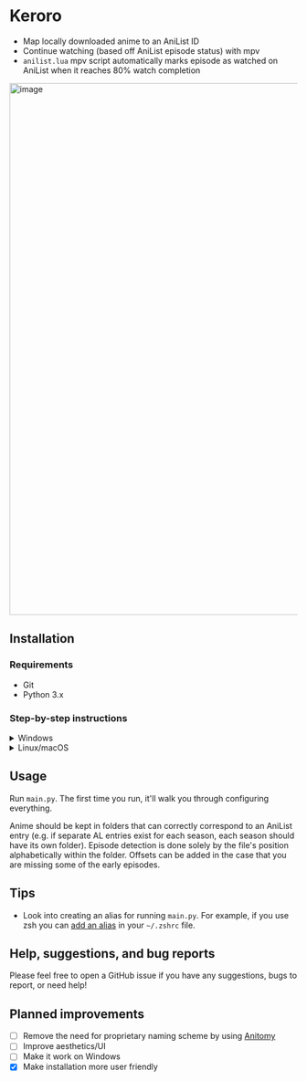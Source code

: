 # Keroro
- Map locally downloaded anime to an AniList ID
- Continue watching (based off AniList episode status) with mpv
- `anilist.lua` mpv script automatically marks episode as watched on AniList when it reaches 80% watch completion

<img width="932" alt="image" src="https://user-images.githubusercontent.com/71658949/192674357-e9939bab-ae03-4411-b7f5-b58e040f14e9.png">


## Installation

### Requirements
- Git
- Python 3.x

### Step-by-step instructions
<details>
<summary>Windows</summary>
<br>

1) Open Command Prompt or Git Bash  
2) `cd` into the directory where you'll be keeping this project
3) Run `git clone https://github.com/hotsno/mpv-anilist`
4) Run `cd mpv-anilist`
5) Run `pip install -r requirements.txt`
6) Run `python main.py` and follow the instructions
7) Map some anime, and begin watching!


**NOTE:** The `mpv scripts` folder on Windows can be created in the same directory as `mpv.exe`. After creating the folder, copy `anilist.lua` into it.

</details>

<details>
<summary>Linux/macOS</summary>
<br>

1) Open a terminal
2) `cd` into the directory where you'll be keeping this project
3) Run `git clone https://github.com/hotsno/mpv-anilist`
4) Run `cd mpv-anilist`
5) Run `pip3 install -r requirements.txt`
6) Run `python3 main.py` and follow the instructions
7) Map some anime, and begin watching!


**NOTE:** The `mpv scripts` folder on Linux/macOS can be created in the `~/.config/mpv` directory. After creating the folder, copy `anilist.lua` into it.

</details>

## Usage
Run `main.py`. The first time you run, it'll walk you through configuring everything.  
  
Anime should be kept in folders that can correctly correspond to an AniList entry (e.g. if separate AL entries exist for each season, each season should have its own folder). Episode detection is done solely by the file's position alphabetically within the folder. Offsets can be added in the case that you are missing some of the early episodes.

## Tips
* Look into creating an alias for running `main.py`. For example, if you use zsh you can [add an alias](https://linuxhint.com/configure-use-aliases-zsh/) in your `~/.zshrc` file.

## Help, suggestions, and bug reports
Please feel free to open a GitHub issue if you have any suggestions, bugs to report, or need help!

## Planned improvements
- [ ] Remove the need for proprietary naming scheme by using [Anitomy](https://github.com/erengy/anitomy)
- [ ] Improve aesthetics/UI
- [ ] Make it work on Windows
- [x] Make installation more user friendly
